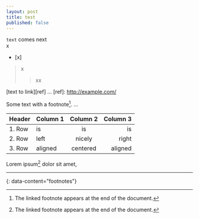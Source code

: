 ```yaml
---
layout: post
title: test
published: false
---
```


<code>text</code> comes next  
x  
- [x]

> x
> > xx

[text to link][ref]
…
[ref]: http://example.com/

Some text with a footnote[^1].
…
[^1]: The linked footnote appears at the end of the document.

|Header |Column 1 | Column 2 | Column 3  | 
|:--- |:---- |:----:| ----:|
|1. Row| is | is | is  |
|2. Row| left | nicely | right  |
|3. Row| aligned | centered | aligned  |  

Lorem ipsum[^1] dolor sit amet,

---
{: data-content="footnotes"}

[^1]: Okay here I should put something about "ipsum".
